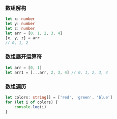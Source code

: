 ### 数组解构

```ts
let x: number
let y: number
let z: number
let arr = [0, 1, 2, 3, 4]
[x, y, z] = arr
// 0, 1, 2
```


### 数组展开运算符

```ts
let arr = [0, 1]
let arr1 = [...arr, 2, 3, 4] // 0, 1, 2, 3, 4
```

### 数组遍历

```ts
let colors: string[] = ['red', 'green', 'blue']
for (let i of colors) {
	console.log(i)
}
```


